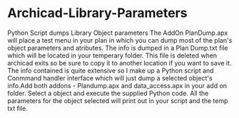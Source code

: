 # Archicad-Library-Parameters
Python Script dumps Library Object parameters
The AddOn PlanDump.apx will place a test menu in your plan in which you can dump most of the plan's object parameters and atributes. The info is dumped in a Plan Dump.txt file which will be located in your temperary folder. This file is deleted when archicad exits so be sure to copy it to another location if you want to save it.
The info contained is quite extensive so I make up a Python script and Conmmand handler interface which will just dump a selected object's info.Add both addons - Plandump.apx and data_access.apx in your add on folder. Select a object and execute the supplied Python code. All the parameters for the object selected will print out in your script and the temp txt file.
